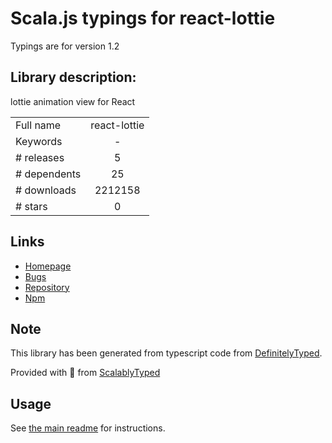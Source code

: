 
# Scala.js typings for react-lottie

Typings are for version 1.2

## Library description:
lottie animation view for React

|                    |                 |
| ------------------ | :-------------: |
| Full name          | react-lottie |
| Keywords           | - |
| # releases         | 5 |
| # dependents       | 25 |
| # downloads        | 2212158 |
| # stars            | 0 |

## Links
- [Homepage](https://github.com/chenqingspring/react-lottie#readme)
- [Bugs](https://github.com/chenqingspring/react-lottie/issues)
- [Repository](https://github.com/chenqingspring/react-lottie)
- [Npm](https://www.npmjs.com/package/react-lottie)
    


## Note
This library has been generated from typescript code from [DefinitelyTyped](https://definitelytyped.org).

Provided with :purple_heart: from [ScalablyTyped](https://github.com/oyvindberg/ScalablyTyped)

## Usage
See [the main readme](../../readme.md) for instructions.



